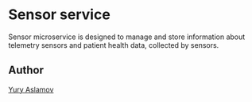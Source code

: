# Sensor service

Sensor microservice is designed to manage and store information about telemetry sensors and patient health data, collected by sensors.

## Author

[Yury Aslamov](https://aslamovyura.github.io/)